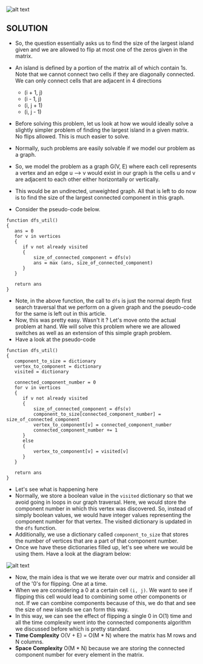 ![alt text](https://raw.githubusercontent.com/DivyaGodayal/CoderChef-Kitchen/master/Images/Making-A-Large-Island.png)

## SOLUTION

* So, the question essentially asks us to find the size of the largest island given and we are allowed to
flip at most one of the zeros given in the matrix.
* An island is defined by a portion of the matrix all of which contain 1s. Note that we cannot connect two
cells if they are diagonally connected. We can only connect cells that are adjacent in 4 directions
  * (i + 1, j)
  * (i - 1, j)
  * (i,  j + 1)
  * (i, j - 1)

* Before solving this problem, let us look at how we would ideally solve a slightly simpler problem of finding
the largest island in a given matrix. No flips allowed. This is much easier to solve.
* Normally, such problems are easily solvable if we model our problem as a graph.
* So, we model the problem as a graph G(V, E) where each cell represents a vertex and an edge u --> v would exist
in our graph is the cells u and v are adjacent to each other either horizontally or vertically.
* This would be an undirected, unweighted graph. All that is left to do now is to find the size of the largest
connected component in this graph.
* Consider the pseudo-code below.

```
function dfs_util()
{
   ans = 0
   for v in vertices
   {
      if v not already visited
      {
          size_of_connected_component = dfs(v)
          ans = max (ans, size_of_connected_component)
      }
   }

   return ans
}
```

* Note, in the above function, the call to `dfs` is just the normal depth first search traversal that we perform on a given graph and the pseudo-code for the same is left out in this article.
* Now, this was pretty easy. Wasn't it ? Let's move onto the actual problem at hand. We will solve this problem where we are allowed switches as well as an extension of this simple graph problem.
* Have a look at the pseudo-code

```
function dfs_util()
{
   component_to_size = dictionary
   vertex_to_component = dictionary
   visited = dictionary

   connected_component_number = 0
   for v in vertices
   {
      if v not already visited
      {
          size_of_connected_component = dfs(v)
          component_to_size[connected_component_number] = size_of_connected_component
          vertex_to_component[v] = connected_component_number
          connected_component_number += 1
      }
      else
      {
          vertex_to_component[v] = visited[v]
      }
   }

   return ans
}
```

* Let's see what is happening here
* Normally, we store a boolean value in the `visited` dictionary so that we avoid going in loops in our graph traversal. Here, we would store the component number in which this vertex was discovered. So, instead of simply boolean values, we would have integer values representing the component number for that vertex. The visited dictionary is updated in the `dfs` function.
* Additionally, we use a dictionary called `component_to_size` that stores the number of vertices that are a part of that component number.
* Once we have these dictionaries filled up, let's see where we would be using them. Have a look at the diagram below:


![alt text](https://raw.githubusercontent.com/DivyaGodayal/CoderChef-Kitchen/master/Images/Large-Island-Logic.png)

* Now, the main idea is that we we iterate over our matrix and consider all of the '0's for flipping. One at a time.
* When we are considering a 0 at a certain cell `(i, j)`. We want to see if flipping this cell would lead to combining some other components or not. If we can combine components because of this, we do that and see the size of new islands we can form this way.
* In this way, we can see the effect of flipping a single 0 in O(1) time and all the time complexity went into the connected components algorithm we discussed before which is pretty standard.
* **Time Complexity** O(V + E) = O(M * N) where the matrix has M rows and N columns.
* **Space Complexity** O(M * N) because we are storing the connected component number for every element in the matrix. 
